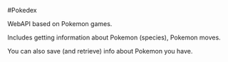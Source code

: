 ﻿#Pokedex

WebAPI based on Pokemon games.

Includes getting information about Pokemon (species), Pokemon moves.

You can also save (and retrieve) info about Pokemon you have.